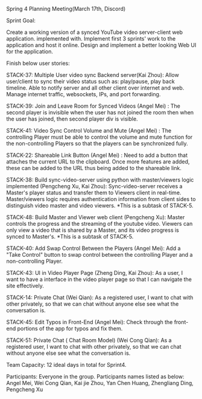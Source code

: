 Spring 4 Planning Meeting(March 17th, Discord)

Sprint Goal:

Create a working version of a synced YouTube video server-client web application. implemented with. Implement first 3 sprints' work to the application and host it online. Design and implement a better looking Web UI for the application.

Finish below user stories:

STACK-37: Multiple User video sync Backend server(Kai Zhou): Allow user/client to sync their video status such as: play/pause, play back timeline.  Able to notify server and all other client over internet and web.  Manage internet traffic, websockets, IPs, and port forwarding.  

STACK-39: Join and Leave Room for Synced Videos (Angel Mei) : The second player is invisible when the user has not joined the room then when the user has joined, then second player div is visible.

STACK-41: Video Sync Control Volume and Mute (Angel Mei) : The controlling Player must be able to control the volume and mute function for the non-controlling Players so that the players can be synchronized fully.

STACK-22: Shareable Link Button (Angel Mei) : Need to add a button that attaches the current URL to the clipboard. Once more features are added, these can be added to the URL thus being added to the shareable link.

STACK-38: Build sync-video-server using python with master/viewers logic implemented (Pengcheng Xu, Kai Zhou): Sync-video-server receives a Master's player status and transfer them to Viewers client in real-time. Master/viewers logic requires authentication information from client sides to distinguish video master and video viewers. *This is a subtask of STACK-5.

STACK-48: Build Master and Viewer web client (Pengcheng Xu): Master controls the progress and the streaming of the youtube video. Viewers can only view a video that is shared by a Master, and its video progress is synced to Master's. *This is a subtask of STACK-5.

STACK-40: Add Swap Control Between the Players (Angel Mei): Add a "Take Control" button to swap control between the controlling Player and a non-controlling Player.

STACK-43: UI in Video Player Page (Zheng Ding, Kai Zhou): As a user, I want to have a interface in the video player page so that I can navigate the site effectively.

STACK-14: Private Chat (Wei Qian): As a registered user, I want to chat with other privately, so that we can chat without anyone else see what the conversation is.

STACK-45: Edit Typos in Front-End (Angel Mei): Check through the front-end portions of the app for typos and fix them.

STACK-51: Private Chat ( Chat Room Model) (Wei Cong Qian): As a registered user, I want to chat with other privately, so that we can chat without anyone else see what the conversation is. 

Team Capacity: 12 ideal days in total for Sprint4.

Participants: Everyone in the group. Participants names listed as below: Angel Mei, Wei Cong Qian, Kai jie Zhou, Yan Chen Huang, Zhengliang Ding, Pengcheng Xu



